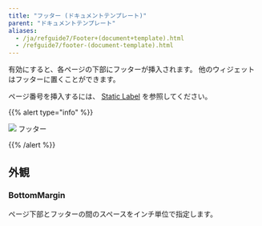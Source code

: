 ```yaml
---
title: "フッター (ドキュメントテンプレート)"
parent: "ドキュメントテンプレート"
aliases:
  - /ja/refguide7/Footer+(document+template).html
  - /refguide7/footer-(document-template).html
---
```



有効にすると、各ページの下部にフッターが挿入されます。 他のウィジェットはフッターに置くことができます。

ページ番号を挿入するには、 [Static Label](static-label-document-template) を参照してください。

{{% alert type="info" %}}

![](attachments/819203/918235.png) フッター

{{% /alert %}}

## 外観

### BottomMargin

ページ下部とフッターの間のスペースをインチ単位で指定します。
